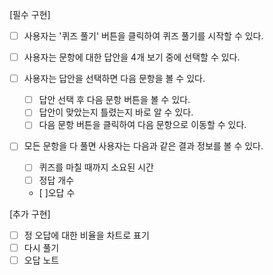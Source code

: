 [필수 구현]

- [ ] 사용자는 '퀴즈 풀기' 버튼을 클릭하여 퀴즈 풀기를 시작할 수 있다.

- [ ] 사용자는 문항에 대한 답안을 4개 보기 중에 선택할 수 있다.
- [ ] 사용자는 답안을 선택하면 다음 문항을 볼 수 있다.
  - [ ] 답안 선택 후 다음 문항 버튼을 볼 수 있다.
  - [ ] 답안이 맞았는지 틀렸는지 바로 알 수 있다.
  - [ ] 다음 문항 버튼을 클릭하여 다음 문항으로 이동할 수 있다.
- [ ] 모든 문항을 다 풀면 사용자는 다음과 같은 결과 정보를 볼 수 있다.
  - [ ] 퀴즈를 마칠 때까지 소요된 시간
  - [ ] 정답 개수
  - [ ]오답 수

[추가 구현]

- [ ] 정 오답에 대한 비율을 차트로 표기
- [ ] 다시 풀기
- [ ] 오답 노트

